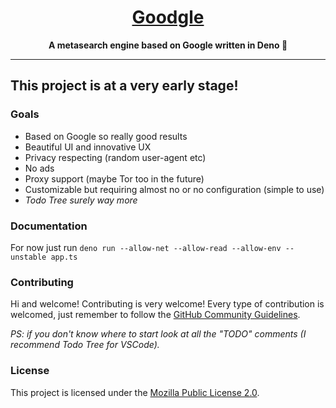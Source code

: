 <h1 align='center'><ins>Goodgle</ins></h1>
<p align='center'><strong>A metasearch engine based on Google written in Deno 🦕</strong></p>

---

## This project is at a very early stage!

### Goals

- Based on Google so really good results
- Beautiful UI and innovative UX
- Privacy respecting (random user-agent etc)
- No ads
- Proxy support (maybe Tor too in the future)
- Customizable but requiring almost no or no configuration (simple to use)
- *Todo Tree
surely way more*

### Documentation

For now just run `deno run --allow-net --allow-read --allow-env --unstable app.ts`

### Contributing

Hi and welcome! Contributing is very welcome! Every type of contribution is welcomed, just remember to follow the [GitHub Community Guidelines](https://docs.github.com/articles/github-community-guidelines).

*PS: if you don't know where to start look at all the "TODO" comments (I recommend Todo Tree for VSCode).*

### License

This project is licensed under the [Mozilla Public License 2.0](./LICENSE).
